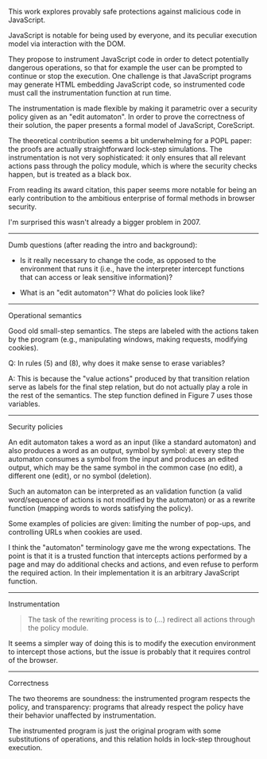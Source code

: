 This work explores provably safe protections against malicious code in
JavaScript.

JavaScript is notable for being used by everyone, and its peculiar execution
model via interaction with the DOM.

They propose to instrument JavaScript code in order to detect potentially
dangerous operations, so that for example the user can be prompted to continue
or stop the execution. One challenge is that JavaScript programs may generate
HTML embedding JavaScript code, so instrumented code must call the
instrumentation function at run time.

The instrumentation is made flexible by making it parametric over a security
policy given as an "edit automaton".
In order to prove the correctness of their solution, the paper presents
a formal model of JavaScript, CoreScript.

The theoretical contribution seems a bit underwhelming for a POPL paper:
the proofs are actually straightforward lock-step simulations.
The instrumentation is not very sophisticated: it only ensures that all
relevant actions pass through the policy module, which is where the
security checks happen, but is treated as a black box.

From reading its award citation, this paper seems more notable for being an
early contribution to the ambitious enterprise of formal methods in browser
security.

I'm surprised this wasn't already a bigger problem in 2007.

---

Dumb questions (after reading the intro and background):

- Is it really necessary to change the code, as opposed to the environment
  that runs it (i.e., have the interpreter intercept functions that can access
  or leak sensitive information)?

- What is an "edit automaton"? What do policies look like?

---

Operational semantics

Good old small-step semantics. The steps are labeled with the actions taken by
the program (e.g., manipulating windows, making requests, modifying cookies).

Q: In rules (5) and (8), why does it make sense to erase variables?

A: This is because the "value actions" produced by that transition relation serve
as labels for the final step relation, but do not actually play a role in the
rest of the semantics. The step function defined in Figure 7 uses those variables.

---

Security policies

An edit automaton takes a word as an input (like a standard automaton)
and also produces a word as an output, symbol by symbol: at every step
the automaton consumes a symbol from the input and produces an edited output,
which may be the same symbol in the common case (no edit), a different one
(edit), or no symbol (deletion).

Such an automaton can be interpreted as an validation function (a valid
word/sequence of actions is not modified by the automaton) or as a rewrite
function (mapping words to words satisfying the policy).

Some examples of policies are given: limiting the number of pop-ups,
and controlling URLs when cookies are used.

I think the "automaton" terminology gave me the wrong expectations.
The point is that it is a trusted function that intercepts actions performed
by a page and may do additional checks and actions, and even refuse to
perform the required action. In their implementation it is an arbitrary
JavaScript function.

---

Instrumentation

> The task of the rewriting process is to (...) redirect all actions through
> the policy module.

It seems a simpler way of doing this is to modify the execution environment to
intercept those actions, but the issue is probably that it requires control of
the browser.

---

Correctness

The two theorems are soundness: the instrumented program respects the policy,
and transparency: programs that already respect the policy have their behavior
unaffected by instrumentation.

The instrumented program is just the original program with some substitutions
of operations, and this relation holds in lock-step throughout execution.
